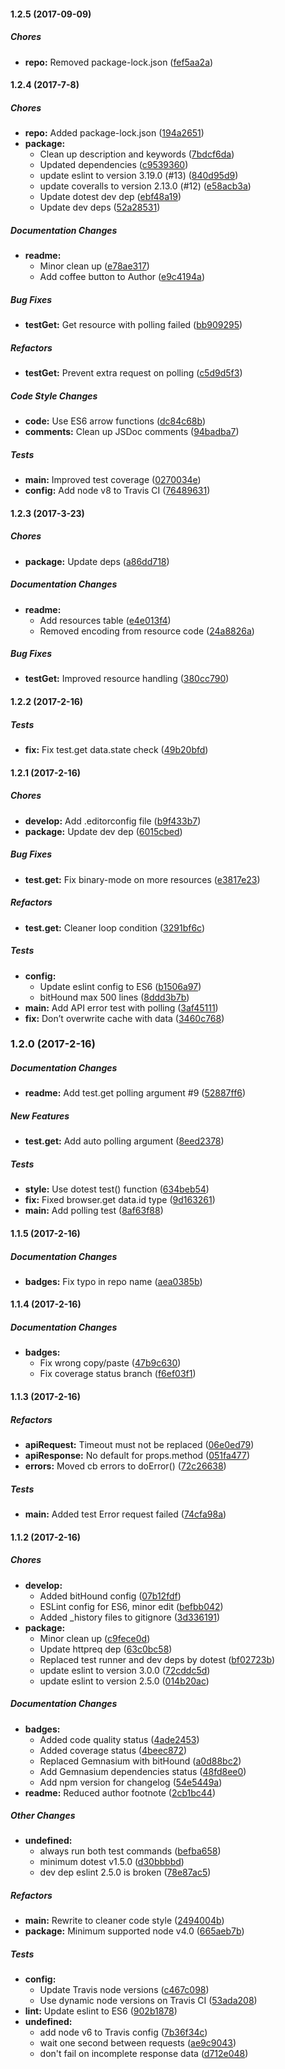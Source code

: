 #### 1.2.5 (2017-09-09)

##### Chores

* **repo:** Removed package-lock.json ([fef5aa2a](https://github.com/fvdm/nodejs-gtmetrix/commit/fef5aa2ac202e32e2948ed562365a4f5cdd1c271))

#### 1.2.4 (2017-7-8)

##### Chores

* **repo:** Added package-lock.json ([194a2651](https://github.com/fvdm/nodejs-gtmetrix/commit/194a2651bf8972cbc85f2fc0cab54d998a160f20))
* **package:**
  * Clean up description and keywords ([7bdcf6da](https://github.com/fvdm/nodejs-gtmetrix/commit/7bdcf6dadf49867e46f1e5ec80cd6f76b136dcfe))
  * Updated dependencies ([c9539360](https://github.com/fvdm/nodejs-gtmetrix/commit/c95393604fe0a5e4b855b7ec7ce18158e1d0d59e))
  * update eslint to version 3.19.0 (#13) ([840d95d9](https://github.com/fvdm/nodejs-gtmetrix/commit/840d95d9968e8f6841c9fce8d5f0ef3dc173f9c6))
  * update coveralls to version 2.13.0 (#12) ([e58acb3a](https://github.com/fvdm/nodejs-gtmetrix/commit/e58acb3a275750c1f39e9aaae4c93fd2a01ac0df))
  * Update dotest dev dep ([ebf48a19](https://github.com/fvdm/nodejs-gtmetrix/commit/ebf48a19d26892103ba105f6d28ec2c228c7dd2d))
  * Update dev deps ([52a28531](https://github.com/fvdm/nodejs-gtmetrix/commit/52a28531c801f64c2dc2b42188328da4bcf9d937))

##### Documentation Changes

* **readme:**
  * Minor clean up ([e78ae317](https://github.com/fvdm/nodejs-gtmetrix/commit/e78ae31716481a28911c86ba365775ed84c1d9fd))
  * Add coffee button to Author ([e9c4194a](https://github.com/fvdm/nodejs-gtmetrix/commit/e9c4194ae4496809c8dc2cd4b65aa59ca89739df))

##### Bug Fixes

* **testGet:** Get resource with polling failed ([bb909295](https://github.com/fvdm/nodejs-gtmetrix/commit/bb909295afe122360992d5c7e1d1c9b4a0fc90af))

##### Refactors

* **testGet:** Prevent extra request on polling ([c5d9d5f3](https://github.com/fvdm/nodejs-gtmetrix/commit/c5d9d5f3c51b4b13f225a0e20ee47e4d513b5f91))

##### Code Style Changes

* **code:** Use ES6 arrow functions ([dc84c68b](https://github.com/fvdm/nodejs-gtmetrix/commit/dc84c68bdde80c01d4dacce88a8953020ff4236e))
* **comments:** Clean up JSDoc comments ([94badba7](https://github.com/fvdm/nodejs-gtmetrix/commit/94badba73973f1ca163075007d3d1fbb656cd386))

##### Tests

* **main:** Improved test coverage ([0270034e](https://github.com/fvdm/nodejs-gtmetrix/commit/0270034eb6624cbe3a3b73dd7c2af5fba98e9132))
* **config:** Add node v8 to Travis CI ([76489631](https://github.com/fvdm/nodejs-gtmetrix/commit/764896311816772fcd1ef79bf1f65a6413ac995b))

#### 1.2.3 (2017-3-23)

##### Chores

* **package:** Update deps ([a86dd718](https://github.com/fvdm/nodejs-gtmetrix/commit/a86dd718547e97241bec05392838be52ef22ff52))

##### Documentation Changes

* **readme:**
  * Add resources table ([e4e013f4](https://github.com/fvdm/nodejs-gtmetrix/commit/e4e013f4fb0310b715690316b9e9be48a8d222ba))
  * Removed encoding from resource code ([24a8826a](https://github.com/fvdm/nodejs-gtmetrix/commit/24a8826a340e19493d128b5a962c6e079a84deef))

##### Bug Fixes

* **testGet:** Improved resource handling ([380cc790](https://github.com/fvdm/nodejs-gtmetrix/commit/380cc7907473218f5c2f3bd98ed2d715718d217b))

#### 1.2.2 (2017-2-16)

##### Tests

* **fix:** Fix test.get data.state check ([49b20bfd](https://github.com/fvdm/nodejs-gtmetrix/commit/49b20bfdd6ca9cd80034300e2528999c6d929a2c))

#### 1.2.1 (2017-2-16)

##### Chores

* **develop:** Add .editorconfig file ([b9f433b7](https://github.com/fvdm/nodejs-gtmetrix/commit/b9f433b7cac2b55e274a1adb02fb13e6f1975e8e))
* **package:** Update dev dep ([6015cbed](https://github.com/fvdm/nodejs-gtmetrix/commit/6015cbed15bafba6abb17900ecb5a6485632c5af))

##### Bug Fixes

* **test.get:** Fix binary-mode on more resources ([e3817e23](https://github.com/fvdm/nodejs-gtmetrix/commit/e3817e23de41d0cce7db5ba868cb0ff510a69d06))

##### Refactors

* **test.get:** Cleaner loop condition ([3291bf6c](https://github.com/fvdm/nodejs-gtmetrix/commit/3291bf6c8588cd32563723a0e85a184af9d86cd9))

##### Tests

* **config:**
  * Update eslint config to ES6 ([b1506a97](https://github.com/fvdm/nodejs-gtmetrix/commit/b1506a974bd87ffd45a174d48f716c5820debb44))
  * bitHound max 500 lines ([8ddd3b7b](https://github.com/fvdm/nodejs-gtmetrix/commit/8ddd3b7b19213ee479a6cf36792cdc10dbc9e6a5))
* **main:** Add API error test with polling ([3af45111](https://github.com/fvdm/nodejs-gtmetrix/commit/3af45111eba00829cd6e8ef2c8355aee68d2fdc1))
* **fix:** Don’t overwrite cache with data ([3460c768](https://github.com/fvdm/nodejs-gtmetrix/commit/3460c768a756db76deefb5c25bc57322ce4bebcc))

### 1.2.0 (2017-2-16)

##### Documentation Changes

* **readme:** Add test.get polling argument #9 ([52887ff6](https://github.com/fvdm/nodejs-gtmetrix/commit/52887ff62e37271249bded78447cdff8d1c848ca))

##### New Features

* **test.get:** Add auto polling argument ([8eed2378](https://github.com/fvdm/nodejs-gtmetrix/commit/8eed23787a6e4597d98ac6981f24e26f4844f32c))

##### Tests

* **style:** Use dotest test() function ([634beb54](https://github.com/fvdm/nodejs-gtmetrix/commit/634beb54ee693bd2a954a64eab6db4f73c416272))
* **fix:** Fixed browser.get data.id type ([9d163261](https://github.com/fvdm/nodejs-gtmetrix/commit/9d1632610d69d506ba11e02b2b99a4c13f640b95))
* **main:** Add polling test ([8af63f88](https://github.com/fvdm/nodejs-gtmetrix/commit/8af63f88f25f07577d7fca7635deafb0bbab5955))

#### 1.1.5 (2017-2-16)

##### Documentation Changes

* **badges:** Fix typo in repo name ([aea0385b](https://github.com/fvdm/nodejs-gtmetrix/commit/aea0385b4d86c5eb960dee7140c42a6c20aad0ac))

#### 1.1.4 (2017-2-16)

##### Documentation Changes

* **badges:**
  * Fix wrong copy/paste ([47b9c630](https://github.com/fvdm/nodejs-gtmetrix/commit/47b9c6302fcfa3e5e7255cdf2cbbd75b999dac16))
  * Fix coverage status branch ([f6ef03f1](https://github.com/fvdm/nodejs-gtmetrix/commit/f6ef03f1083c56c30bc4211dbfa0941269385f71))

#### 1.1.3 (2017-2-16)

##### Refactors

* **apiRequest:** Timeout must not be replaced ([06e0ed79](https://github.com/fvdm/nodejs-gtmetrix/commit/06e0ed79dd2e11f3b90122feff6594fadbc223f7))
* **apiResponse:** No default for props.method ([051fa477](https://github.com/fvdm/nodejs-gtmetrix/commit/051fa4772e44561387f22f245e85eca97425532a))
* **errors:** Moved cb errors to doError() ([72c26638](https://github.com/fvdm/nodejs-gtmetrix/commit/72c26638ac29be52777bb7ab10c4cac8fd51c6fc))

##### Tests

* **main:** Added test Error request failed ([74cfa98a](https://github.com/fvdm/nodejs-gtmetrix/commit/74cfa98ab0c898c3218ab58a6857c089ee2fa063))

#### 1.1.2 (2017-2-16)

##### Chores

* **develop:**
  * Added bitHound config ([07b12fdf](https://github.com/fvdm/nodejs-gtmetrix/commit/07b12fdfd3876ae5634b63604f63852519e5a321))
  * ESLint config for ES6, minor edit ([befbb042](https://github.com/fvdm/nodejs-gtmetrix/commit/befbb042a3049035b45729bd41e790212287dabc))
  * Added _history files to gitignore ([3d336191](https://github.com/fvdm/nodejs-gtmetrix/commit/3d336191a33546ab5d48264a88cc71ed7fa87775))
* **package:**
  * Minor clean up ([c9fece0d](https://github.com/fvdm/nodejs-gtmetrix/commit/c9fece0de8a434fa1d1b4e96904fa1182c9df261))
  * Update httpreq dep ([63c0bc58](https://github.com/fvdm/nodejs-gtmetrix/commit/63c0bc58368ddd01068a24399435b0940c9990af))
  * Replaced test runner and dev deps by dotest ([bf02723b](https://github.com/fvdm/nodejs-gtmetrix/commit/bf02723bfc523ab6e00d95ccbe2af28064b64610))
  * update eslint to version 3.0.0 ([72cddc5d](https://github.com/fvdm/nodejs-gtmetrix/commit/72cddc5de3153aa7d4d0138944db593ead7341b5))
  * update eslint to version 2.5.0 ([014b20ac](https://github.com/fvdm/nodejs-gtmetrix/commit/014b20acf34a72ebe314e8260db2e6263590a837))

##### Documentation Changes

* **badges:**
  * Added code quality status ([4ade2453](https://github.com/fvdm/nodejs-gtmetrix/commit/4ade24539766396aee900f2a1efefbceb6dd22ae))
  * Added coverage status ([4beec872](https://github.com/fvdm/nodejs-gtmetrix/commit/4beec872415b8ba0cca8ea9a118fca54b776e651))
  * Replaced Gemnasium with bitHound ([a0d88bc2](https://github.com/fvdm/nodejs-gtmetrix/commit/a0d88bc295311c438012b89a6f16fefe85589b32))
  * Add Gemnasium dependencies status ([48fd8ee0](https://github.com/fvdm/nodejs-gtmetrix/commit/48fd8ee0462661bce296e35574319908a4ae6844))
  * Add npm version for changelog ([54e5449a](https://github.com/fvdm/nodejs-gtmetrix/commit/54e5449a314f6a09e630215a43664e4538f62d37))
* **readme:** Reduced author footnote ([2cb1bc44](https://github.com/fvdm/nodejs-gtmetrix/commit/2cb1bc443f6f968ccdf5e68ecdf859913ef322a6))

##### Other Changes

* **undefined:**
  * always run both test commands ([befba658](https://github.com/fvdm/nodejs-gtmetrix/commit/befba6586ddfd5e899772b26ed8fdd0e611ddabb))
  * minimum dotest v1.5.0 ([d30bbbbd](https://github.com/fvdm/nodejs-gtmetrix/commit/d30bbbbdc41a842821f751e57b291498bd1058e8))
  * dev dep eslint 2.5.0 is broken ([78e87ac5](https://github.com/fvdm/nodejs-gtmetrix/commit/78e87ac55681b862afc2f8d7221fc0ba1b298822))

##### Refactors

* **main:** Rewrite to cleaner code style ([2494004b](https://github.com/fvdm/nodejs-gtmetrix/commit/2494004b2c340719e57c1700f7b497a2c84d6ea8))
* **package:** Minimum supported node v4.0 ([665aeb7b](https://github.com/fvdm/nodejs-gtmetrix/commit/665aeb7b2f192d6731dd525096ac16ecb1e51985))

##### Tests

* **config:**
  * Update Travis node versions ([c467c098](https://github.com/fvdm/nodejs-gtmetrix/commit/c467c098214c34be1e7e86805fae0a6003155aa6))
  * Use dynamic node versions on Travis CI ([53ada208](https://github.com/fvdm/nodejs-gtmetrix/commit/53ada2089b2e4f9f6404ad01d3a477833559e1cd))
* **lint:** Update eslint to ES6 ([902b1878](https://github.com/fvdm/nodejs-gtmetrix/commit/902b1878b26522551924aa2395b9be4ade64f4f0))
* **undefined:**
  * add node v6 to Travis config ([7b36f34c](https://github.com/fvdm/nodejs-gtmetrix/commit/7b36f34c986c3f18a7d9a9655d23bd5f056d7a62))
  * wait one second between requests ([ae9c9043](https://github.com/fvdm/nodejs-gtmetrix/commit/ae9c9043551383e4d7c532a351c0f6383eb452b5))
  * don't fail on incomplete response data ([d712e048](https://github.com/fvdm/nodejs-gtmetrix/commit/d712e048d8696b391f3d139c345cfecccc248b20))

